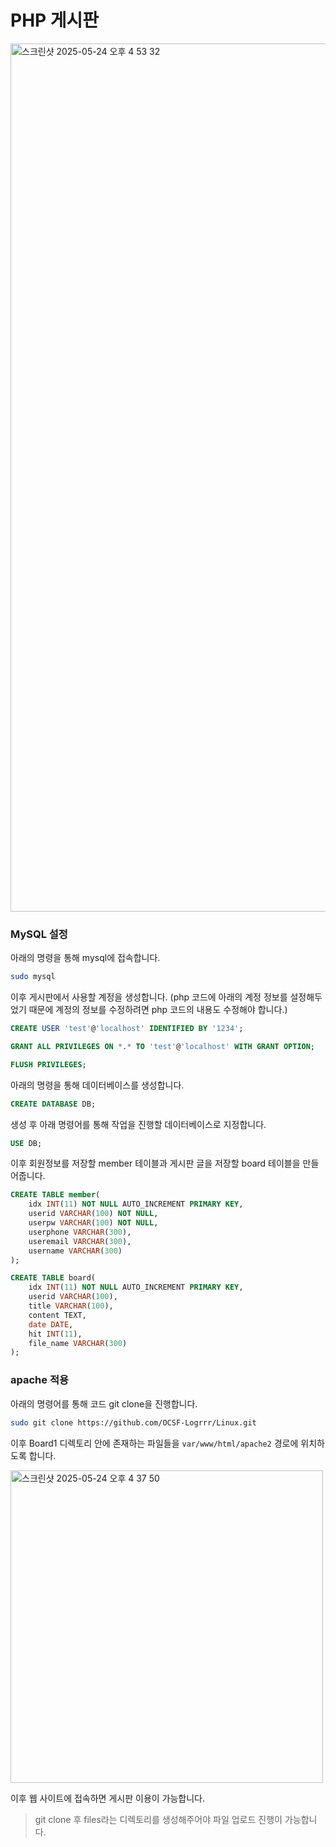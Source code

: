# PHP 게시판
<img width="1389" alt="스크린샷 2025-05-24 오후 4 53 32" src="https://github.com/user-attachments/assets/b60a679f-2086-4ba3-8556-342f8c2de340" />

### MySQL 설정

아래의 명령을 통해 mysql에 접속합니다.
```bash
sudo mysql
```
이후 게시판에서 사용할 계정을 생성합니다. (php 코드에 아래의 계정 정보를 설정해두었기 때문에 계정의 정보를 수정하려면 php 코드의 내용도 수정해야 합니다.)
```sql
CREATE USER 'test'@'localhost' IDENTIFIED BY '1234';
```
```sql
GRANT ALL PRIVILEGES ON *.* TO 'test'@'localhost' WITH GRANT OPTION;
```
```sql
FLUSH PRIVILEGES;
```

아래의 명령을 통해 데이터베이스를 생성합니다.
```sql
CREATE DATABASE DB;
```
생성 후 아래 명령어를 통해 작업을 진행할 데이터베이스로 지정합니다.
```sql
USE DB;
```

이후 회원정보를 저장할 member 테이블과 게시판 글을 저장할 board 테이블을 만들어줍니다.
```sql
CREATE TABLE member(
    idx INT(11) NOT NULL AUTO_INCREMENT PRIMARY KEY,
    userid VARCHAR(100) NOT NULL,
    userpw VARCHAR(100) NOT NULL,
    userphone VARCHAR(300),
    useremail VARCHAR(300),
    username VARCHAR(300)
);
```
```sql
CREATE TABLE board(
    idx INT(11) NOT NULL AUTO_INCREMENT PRIMARY KEY,
    userid VARCHAR(100),
    title VARCHAR(100),
    content TEXT,
    date DATE,
    hit INT(11),
    file_name VARCHAR(300)
);
```

### apache 적용

아래의 명령어를 통해 코드 git clone을 진행합니다.

```bash
sudo git clone https://github.com/OCSF-Logrrr/Linux.git
```

이후 Board1 디렉토리 안에 존재하는 파일들을 `var/www/html/apache2` 경로에 위치하도록 합니다.

<img width="500" alt="스크린샷 2025-05-24 오후 4 37 50" src="https://github.com/user-attachments/assets/4b88c575-b2cb-4936-a7b5-f5cc40a4cb8e" />

이후 웹 사이트에 접속하면 게시판 이용이 가능합니다.

> git clone 후 files라는 디렉토리를 생성해주어야 파일 업로드 진행이 가능합니다.
